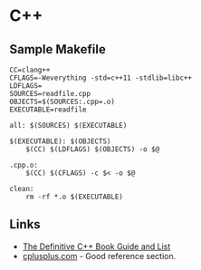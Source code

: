 # C++

## Sample Makefile

```
CC=clang++
CFLAGS=-Weverything -std=c++11 -stdlib=libc++
LDFLAGS=
SOURCES=readfile.cpp
OBJECTS=$(SOURCES:.cpp=.o)
EXECUTABLE=readfile

all: $(SOURCES) $(EXECUTABLE)

$(EXECUTABLE): $(OBJECTS)
	$(CC) $(LDFLAGS) $(OBJECTS) -o $@

.cpp.o:
	$(CC) $(CFLAGS) -c $< -o $@

clean:
	rm -rf *.o $(EXECUTABLE)
```

## Links

 * [The Definitive C++ Book Guide and List](http://stackoverflow.com/questions/388242/the-definitive-c-book-guide-and-list)
 * [cplusplus.com](http://www.cplusplus.com/) - Good reference section.
